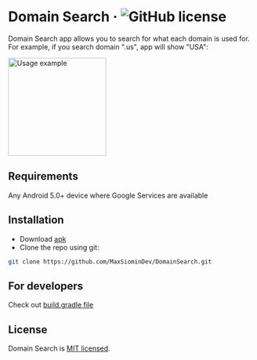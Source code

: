 ﻿# Domain Search &middot; ![GitHub license](https://img.shields.io/badge/license-MIT-blue.svg)
Domain Search app allows you to search for what each domain is used for. For example, if you search domain ".us", app will show "USA":

<img src="https://maxsiomin.dev/apps/domain_search/search_us.jpg" alt="Usage example" width="200"/>

## Requirements

Any Android 5.0+ device where Google Services are available
 
## Installation

* Download [apk](https://maxsiomin.dev/apps/domain_search/domain_search_apk.apk)
* Clone the repo using git:
```bash
git clone https://github.com/MaxSiominDev/DomainSearch.git
```

## For developers
Check out [build.gradle file](./app/build.gradle)

## License 
Domain Search is [MIT licensed](./LICENSE).




